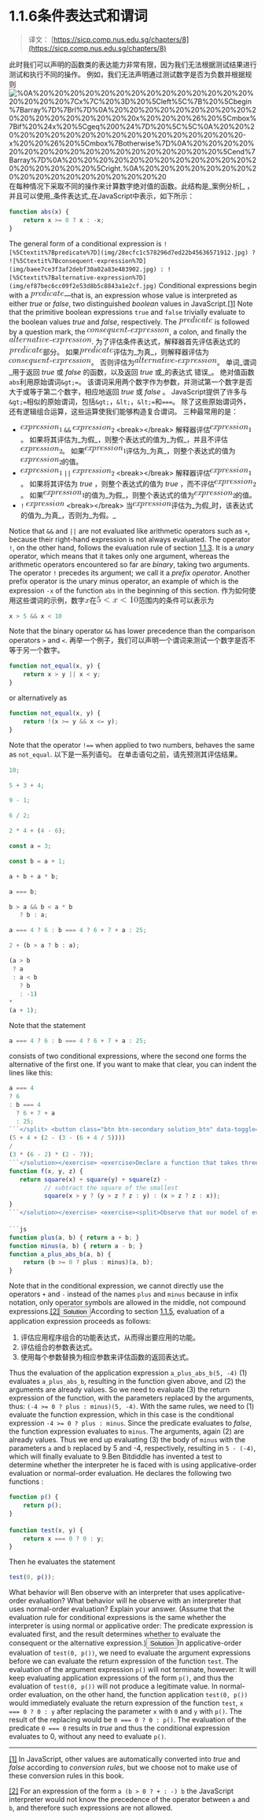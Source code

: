 # 1.1.6条件表达式和谓词

> 译文： [https://sicp.comp.nus.edu.sg/chapters/8](https://sicp.comp.nus.edu.sg/chapters/8)

<split>此时我们可以声明的函数类的表达能力非常有限，因为我们无法根据测试结果进行测试和执行不同的操作。 例如，我们无法声明通过测试数字是否为负数并根据规则![%0A%20%20%20%20%20%20%20%20%20%20%20%20%20%20%20%20%20%20%7Cx%7C%20%3D%20%5Cleft%5C%7B%20%5Cbegin%7Barray%7D%7Brl%7D%0A%20%20%20%20%20%20%20%20%20%20%20%20%20%20%20%20%20%20x%20%20%20%26%20%5Cmbox%7Bif%20%24x%20%5Cgeq%200%24%7D%20%5C%5C%0A%20%20%20%20%20%20%20%20%20%20%20%20%20%20%20%20%20%20-x%20%20%26%20%5Cmbox%7Botherwise%7D%0A%20%20%20%20%20%20%20%20%20%20%20%20%20%20%20%20%20%20%5Cend%7Barray%7D%0A%20%20%20%20%20%20%20%20%20%20%20%20%20%20%20%20%20%20%5Cright.%0A%20%20%20%20%20%20%20%20%20%20%20%20%20%20%20%20%20%20](img/ea27d217ac46ec81b06854eec5be0505.jpg)在每种情况下采取不同的操作来计算数字绝对值的函数。此结构是_案例分析[_ ，并且可以使用_条件表达式_在JavaScript中表示，如下所示：

```js
function abs(x) {
    return x >= 0 ? x : -x;
}
```

The general form of a conditional expression is `![%5Ctextit%7Bpredicate%7D](img/28ecfc1c578296d7ed22b45636571912.jpg) ? ![%5Ctextit%7Bconsequent-expression%7D](img/baee7ce3f3af2debf30a02a83e483902.jpg) : ![%5Ctextit%7Balternative-expression%7D](img/ef87bec6cc09f2e53d8b5c8843a1e2cf.jpg)` Conditional expressions begin with a <nobr> ![%5Ctextit%7Bpredicate%7D](img/28ecfc1c578296d7ed22b45636571912.jpg)</nobr>—that is, an expression whose value is interpreted as either _true_ or _false_, two distinguished _boolean_ values in JavaScript.[[1]](8#footnote-1) Note that the primitive boolean expressions `true` and `false` trivially evaluate to the boolean values _true_ and _false_, respectively. The ![%5Ctextit%7Bpredicate%7D](img/28ecfc1c578296d7ed22b45636571912.jpg) is followed by a question mark, the ![%5Ctextit%7Bconsequent-expression%7D](img/baee7ce3f3af2debf30a02a83e483902.jpg), a colon, and finally the ![%5Ctextit%7Balternative-expression%7D](img/ef87bec6cc09f2e53d8b5c8843a1e2cf.jpg).</split> <split>为了评估条件表达式，解释器首先评估表达式的![%5Ctextit%7Bpredicate%7D](img/28ecfc1c578296d7ed22b45636571912.jpg)部分。 如果![%5Ctextit%7Bpredicate%7D](img/28ecfc1c578296d7ed22b45636571912.jpg)评估为_为真_，则解释器评估为![%5Ctextit%7Bconsequent-expression%7D](img/baee7ce3f3af2debf30a02a83e483902.jpg)。 否则评估为![%5Ctextit%7Balternative-expression%7D](img/ef87bec6cc09f2e53d8b5c8843a1e2cf.jpg)。</split>  <split>单词_谓词_用于返回 _true_ 或 _false_ 的函数，以及返回 _true_ 或_的表达式 错误_。 绝对值函数`abs`利用原始谓词`&gt;=`。 该谓词采用两个数字作为参数，并测试第一个数字是否大于或等于第二个数字，相应地返回 _true_ 或 _false_ 。</split>  <split>JavaScript提供了许多与`&gt;=`相似的原始谓词，包括`&gt;`，`&lt;`，`&lt;=`和`===`。 除了这些原始谓词外，还有逻辑组合运算，这些运算使我们能够构造复合谓词。 三种最常用的是：

*   ![%20%5Ctextit%7Bexpression%7D_1](img/a0edd79701d1c5617ebb27dede7e97e5.jpg) `&&` ![%5Ctextit%7Bexpression%7D_2](img/65aa6628b728916b19487b6648d5257c.jpg) &lt;break&gt;&lt;/break&gt; 解释器评估![%5Ctextit%7Bexpression%7D_1](img/af41029c31183e68ec01b08c614e1295.jpg)。 如果将其评估为_为假_，则整个表达式的值为_为假_，并且不评估![%5Ctextit%7Bexpression%7D_2](img/65aa6628b728916b19487b6648d5257c.jpg)。 如果![%5Ctextit%7Bexpression%7D_1](img/af41029c31183e68ec01b08c614e1295.jpg)评估为_为真_，则整个表达式的值为![%5Ctextit%7Bexpression%7D_2](img/65aa6628b728916b19487b6648d5257c.jpg)的值。
*   ![%5Ctextit%7Bexpression%7D_1](img/af41029c31183e68ec01b08c614e1295.jpg) `||` ![%5Ctextit%7Bexpression%7D_2](img/65aa6628b728916b19487b6648d5257c.jpg) &lt;break&gt;&lt;/break&gt; 解释器评估![%5Ctextit%7Bexpression%7D_1](img/af41029c31183e68ec01b08c614e1295.jpg)。 如果将其评估为 _true_ ，则整个表达式的值为 _true_ ，而不评估![%5Ctextit%7Bexpression%7D_2](img/65aa6628b728916b19487b6648d5257c.jpg)。 如果![%5Ctextit%7Bexpression%7D_1](img/af41029c31183e68ec01b08c614e1295.jpg)的值为_为假_，则整个表达式的值为![%5Ctextit%7Bexpression%7D_2](img/65aa6628b728916b19487b6648d5257c.jpg)的值。
*   `!` ![%5Ctextit%7Bexpression%7D](img/f0cc862b727cfe66f52e91676be9e021.jpg) &lt;break&gt;&lt;/break&gt; 当![%5Ctextit%7Bexpression%7D](img/f0cc862b727cfe66f52e91676be9e021.jpg)评估为_为假_时，该表达式的值为_为真_，否则为_为假。_

Notice that `&&` and `||` are not evaluated like arithmetic operators such as `+`, because their right-hand expression is not always evaluated. The operator `!`, on the other hand, follows the evaluation rule of section <ref name="sec:evaluating-combinations">[1.1.3](5)</ref>. It is a _unary_ operator, which means that it takes only one argument, whereas the arithmetic operators encountered so far are _binary_, taking two arguments. The operator `!` precedes its argument; we call it a _prefix operator_. Another prefix operator is the unary <quote>minus</quote> operator, an example of which is the expression `-x` of the function `abs` in the beginning of this section.</split> <split>作为如何使用这些谓词的示例，数字![x](img/40779fc60a53ff2b70f832ec10cade09.jpg)在![5%20%3C%20x%20%3C%2010](img/048cbd37f4ed257c472fade509095ea4.jpg)范围内的条件可以表示为

```js
x > 5 && x < 10
```

Note that the binary operator `&&` has lower precedence than the comparison operators `>` and `<`.</split> <split>再举一个例子，我们可以声明一个谓词来测试一个数字是否不等于另一个数字。

```js
function not_equal(x, y) {
    return x > y || x < y;
}
```

or alternatively as

```js
function not_equal(x, y) {
    return !(x >= y && x <= y);
}
```

Note that the operator `!==` when applied to two numbers, behaves the same as `not_equal`.</split> <exercise><split>以下是一系列语句。 在单击语句之前，请先预测其评估结果。</split> 

```js
10;
```

```js
5 + 3 + 4;
```

```js
9 - 1;
```

```js
6 / 2;
```

```js
2 * 4 + (4 - 6);
```

```js
const a = 3;
```

```js
const b = a + 1;
```

```js
a + b + a * b;
```

```js
a === b;
```

```js
b > a && b < a * b 
   ? b : a;
```

```js
a === 4 ? 6 : b === 4 ? 6 + 7 + a : 25;
```

```js
2 + (b > a ? b : a);
```

```js
(a > b
 ? a
 : a < b
   ? b
   : -1)
*
(a + 1);
```

<split>Note that the statement

```js
a === 4 ? 6 : b === 4 ? 6 + 7 + a : 25;
```

consists of two conditional expressions, where the second one forms the alternative of the first one. If you want to make that clear, you can indent the lines like this:

```js
a === 4
? 6
: b === 4 
  ? 6 + 7 + a
  : 25;
```</split> <button class="btn btn-secondary solution_btn" data-toggle="collapse" href="#no_solution_8_1_div">Add solution</button>There is currently no solution available for this exercise. This textbook adaptation is a community effort. Do consider contributing by providing a solution for this exercise, using a Pull Request in [Github](https://github.com/source-academy/sicp).</exercise><exercise>Translate the following expression into JavaScript ![%0A%20%20%20%20%20%20%20%20%20%20%20%20%20%20%20%20%20%20%20%20%5Cfrac%7B5%2B4%2B%5Cleft%282-%5Cleft%283-%286%2B%5Cfrac%7B4%7D%7B5%7D%29%5Cright%29%5Cright%29%7D%7B3%20%286-2%29%20%282-7%29%7D%0A%20%20%20%20%20%20%20%20%20%20%20%20%20%20%20%20%20%20%20%20](img/fc5924c995aa8af062aa153b0a172d5a.jpg)<button class="btn btn-secondary solution_btn" data-toggle="collapse" href="#solution_8_1_div">Solution</button> <solution>```js
(5 + 4 + (2 - (3 - (6 + 4 / 5)))) 
/
(3 * (6 - 2) * (2 - 7));
```</solution></exercise> <exercise>Declare a function that takes three numbers as arguments and returns the sum of the squares of the two larger numbers.<button class="btn btn-secondary solution_btn" data-toggle="collapse" href="#solution_8_2_div">Solution</button> <solution>```js
function f(x, y, z) {
   return square(x) + square(y) + square(z) -
          // subtract the square of the smallest
          square(x > y ? (y > z ? z : y) : (x > z ? z : x));
}
```</solution></exercise> <exercise><split>Observe that our model of evaluation allows for application combinations whose function expressions are compound expressions. Use this observation to describe the behavior of the following function:

```js
function plus(a, b) { return a + b; }
function minus(a, b) { return a - b; }
function a_plus_abs_b(a, b) {
    return (b >= 0 ? plus : minus)(a, b);
}
```

Note that in the conditional expression, we cannot directly use the operators `+` and `-` instead of the names `plus` and `minus` because in infix notation, only operator symbols are allowed in the middle, not compound expressions.[[2]](8#footnote-2)<button class="btn btn-secondary solution_btn" data-toggle="collapse" href="#solution_8_3_div">Solution</button><solution>According to section <ref name="sec:substitution-model">[1.1.5](7)</ref>, evaluation of a application expression proceeds as follows:

1.  评估应用程序组合的功能表达式，从而得出要应用的功能。
2.  评估组合的参数表达式。
3.  使用每个参数替换为相应参数来评估函数的返回表达式。

Thus the evaluation of the application expression `a_plus_abs_b(5, -4)` (1) evaluates `a_plus_abs_b`, resulting in the function given above, and (2) the arguments are already values. So we need to evaluate (3) the return expression of the function, with the parameters replaced by the arguments, thus: `(-4 >= 0 ? plus : minus)(5, -4)`. With the same rules, we need to (1) evaluate the function expression, which in this case is the conditional expression `-4 >= 0 ? plus : minus`. Since the predicate evaluates to _false_, the function expression evaluates to `minus`. The arguments, again (2) are already values. Thus we end up evaluating (3) the body of `minus` with the parameters `a` and `b` replaced by 5 and -4, respectively, resulting in `5 - (-4)`, which will finally evaluate to 9.</solution></split></exercise><exercise>Ben Bitdiddle has invented a test to determine whether the interpreter he is faced with is using applicative-order evaluation or normal-order evaluation. He declares the following two functions :

```js
function p() {
    return p();
}

function test(x, y) {
    return x === 0 ? 0 : y;
}
```

Then he evaluates the statement

```js
test(0, p());
```

What behavior will Ben observe with an interpreter that uses applicative-order evaluation? What behavior will he observe with an interpreter that uses normal-order evaluation? Explain your answer. (Assume that the evaluation rule for conditional expressions is the same whether the interpreter is using normal or applicative order: The predicate expression is evaluated first, and the result determines whether to evaluate the consequent or the alternative expression.)<button class="btn btn-secondary solution_btn" data-toggle="collapse" href="#solution_8_4_div">Solution</button><solution><split>In applicative-order evaluation of `test(0, p())`, we need to evaluate the argument expressions before we can evaluate the return expression of the function `test`. The evaluation of the argument expression `p()` will not terminate, however: It will keep evaluating application expressions of the form `p()`, and thus the evaluation of `test(0, p())` will not produce a legitimate value. In normal-order evaluation, on the other hand, the function application `test(0, p())` would immediately evaluate the return expression of the function `test`, `x === 0 ? 0 : y` after replacing the parameter `x` with `0` and `y` with `p()`. The result of the replacing would be `0 === 0 ? 0 : p()`. The evaluation of the predicate `0 === 0` results in _true_ and thus the conditional expression evaluates to 0, without any need to evaluate `p()`.</split></solution></exercise>

* * *

[[1]](8#footnote-link-1) In JavaScript, other values are automatically converted into _true_ and _false_ according to _conversion rules_, but we choose not to make use of these conversion rules in this book.

[[2]](8#footnote-link-2) For an expression of the form `a (b > 0 ? + : -) b` the JavaScript interpreter would not know the precedence of the operator between `a` and `b`, and therefore such expressions are not allowed.

